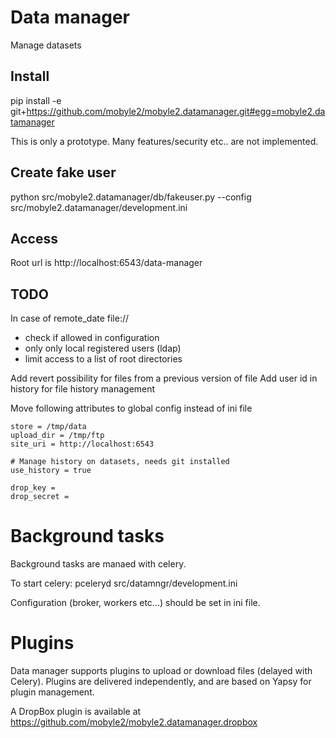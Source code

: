 # Data manager

Manage datasets

## Install

pip install -e git+https://github.com/mobyle2/mobyle2.datamanager.git#egg=mobyle2.datamanager

This is only a prototype. Many features/security etc.. are not implemented.

## Create fake user

python  src/mobyle2.datamanager/db/fakeuser.py --config src/mobyle2.datamanager/development.ini


## Access

Root url is http://localhost:6543/data-manager

## TODO

In case of remote_date file://
 - check if allowed in configuration
 - only only local registered users (ldap)
 - limit access to a list of root directories

Add revert possibility for files from a previous version of file
Add user id in history for file history management

Move following attributes to global config instead of ini file

    store = /tmp/data
    upload_dir = /tmp/ftp
    site_uri = http://localhost:6543
    
    # Manage history on datasets, needs git installed
    use_history = true
    
    drop_key =
    drop_secret =


# Background tasks

Background tasks are manaed with celery.

To start celery:
    pceleryd src/datamngr/development.ini

Configuration (broker, workers etc...) should be set in ini file.

# Plugins

Data manager supports plugins to upload or download files (delayed with Celery).
Plugins are delivered independently, and are based on Yapsy for plugin management.

A DropBox plugin is available at https://github.com/mobyle2/mobyle2.datamanager.dropbox
